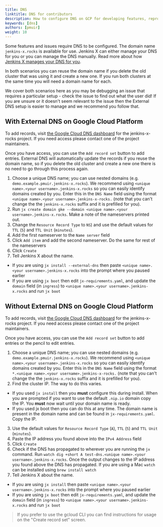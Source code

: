 ```yaml
---
title: DNS
linktitle: DNS for contributors
description: How to configure DNS on GCP for developing features, reproducing issues and demos
keywords: [dns]
authors: [pmuir]
weight: 10
---
```


Some features and issues require DNS to be configured. The domain name `jenkins-x.rocks` is available for
use. Jenkins X can either manage your DNS for you or you can manage the DNS manually. Read more about how
[Jenkins X manages your DNS for you](../../../managing-jx/common-tasks/dns/).

In both scenarios you can reuse the domain name if you delete the old cluster that was using it and create a new one. If
you run both clusters at the same time you will need a domain name for each.

We cover both scenarios here as you may be debugging an issue that requires a particular setup - check the issue to find out what the user did! If you are unsure or it doesn't seem relevant to the issue then the External DNS setup is easier to manage and we recommend you follow that.

## With External DNS on Google Cloud Platform

To add records, visit [the Google Cloud DNS dashboard](https://console.cloud.google.com/net-services/dns/zones/jenkins-x-rocks?project=jenkins-x-rocks&organizationId=41792434410) for the jenkins-x-rocks project.
If you need access please contact one of the project maintainers.

Once you have access, you can use the `Add record set` button to add entries. External DNS will automatically update the
records if you reuse the domain name, so if you delete the old cluster and create a new one there is no need to go through
this process again.

1. Choose a unique DNS name; you can use nested domains (e.g. `demo.example.pmuir.jenkins-x.rocks`). We recommend using
  `<unique name>.<your username>.jenkins-x.rocks` so you can easily identify domains created by you. Enter this in the
  `DNS Name` field using the format `<unique name>.<your username>.jenkins-x-rocks.` (note that you can't change the
  the `jenkins-x.rocks` suffix and it is prefilled for you).
2. Run `jx create domain gke --domain <unique name>.<your username>.jenkins-x.rocks`. Make a note of the nameservers printed out.
3. Change the `Resource Record Type` to `NS`) and use the default values for `TTL` (`5`) and `TTL Unit` (`minutes`).
4. Add the first nameserver to the `Name server` field
5. Click `Add item` and add the second nameserver. Do the same for rest of the nameservers
6. Click `Create`
7. Tell Jenkins X about the name.
  * If you are using `jx install --external-dns` then paste `<unique name>.<your username>.jenkins-x.rocks` into the prompt where you paused earlier
  * If you are using `jx boot` then edit `jx-requirements.yaml`, and update the `domain` field (in `ingress`)
    to `<unique name>.<your username>.jenkins-x.rocks` and run `jx boot`

## Without External DNS on Google Cloud Platform

To add records, visit [the Google Cloud DNS dashboard](https://console.cloud.google.com/net-services/dns/zones/jenkins-x-rocks?project=jenkins-x-rocks&organizationId=41792434410) for the jenkins-x-rocks project.
If you need access please contact one of the project maintainers.

Once you have access, you can use the `Add record set` button to add entries or the pencil to edit entries.

1. Choose a unique DNS name; you can use nested domains (e.g. `demo.example.pmuir.jenkins-x.rocks`). We recommend using
  `<unique name>.<your username>.jenkins-x.rocks` so you can easily identify domains created by you. Enter this in the
  `DNS Name` field using the format `*.<unique name>.<your username>.jenkins-x-rocks.` (note that you can't change the
  the `jenkins-x.rocks` suffix and it is prefilled for you).
2. Find the cluster IP. The way to do this varies.
  * If you used `jx install` then you **must** configure this during install. When you are prompted if you want to use
    the default `.nip.io` domain copy the IP. You **must** now wait until your domain name is ready.
  * If you used jx boot then you can do this at any time. The domain name is present in the domain name and can be found
    in `jx-requirements.yaml`. Copy the IP.
3. Use the default values for `Resource Record Type` (`A`), `TTL` (`5`) and `TTL Unit` (`minutes`).
4. Paste the IP address you found above into the `IPv4 Address` field
5. Click `Create`
6. Check if the DNS has propagated to wherever you are running the `jx` command. Run
`watch dig +short A test-dns.<unique name>.<your username>.jenkins-x.rocks`. Once the output changes to the IP address
you found above the DNS has propagated. If you are using a Mac `watch` can be installed using `brew install watch`
7. Tell Jenkins X about the name.
  * If you are using `jx install` then paste `<unique name>.<your username>.jenkins-x.rocks` into the prompt where you paused earlier
  * If you are using `jx boot` then edit `jx-requirements.yaml`, and update the `domain` field (in `ingress`)
    to `<unique name>.<your username>.jenkins-x.rocks` and run `jx boot`

> If you prefer to use the gcloud CLI you can find instructions for usage on the "Create record set" screen.


